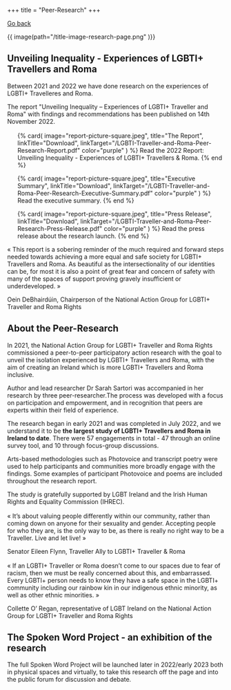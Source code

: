 +++
title = "Peer-Research"
+++

[Go back](/get-support)

{{ image(path="/title-image-research-page.png" )}}

## Unveiling Inequality - Experiences of LGBTI+ Travellers and Roma

Between 2021 and 2022 we have done research on the experiences of LGBTI+ Travelleres and Roma. 

The report "Unveiling Inequality – Experiences of LGBTI+ Traveller and Roma" with findings and recommendations has been published on 14th November 2022.

<div class="narrow-side-column" style="margin-bottom: 1rem;"> </div>

<ul class="card-list">
{% card(
	image="report-picture-square.jpeg",
	title="The Report",
	linkTitle="Download",
	linkTarget="/LGBTI-Traveller-and-Roma-Peer-Research-Report.pdf"
	color="purple"
) %}
Read the 2022 Report: Unveiling Inequality - Experiences of LGBTI+ Travellers & Roma.
{% end %}

{% card(
	image="report-picture-square.jpeg",
	title="Executive Summary",
	linkTitle="Download",
	linkTarget="/LGBTI-Traveller-and-Roma-Peer-Research-Executive-Summary.pdf"
	color="purple"
) %}
Read the executive summary.
{% end %}

{% card(
	image="report-picture-square.jpeg",
	title="Press Release",
	linkTitle="Download",
	linkTarget="/LGBTI-Traveller-and-Roma-Peer-Research-Press-Release.pdf"
	color="purple"
) %}
Read the press release about the research launch.
{% end %}
</ul>

<p class="quote">
« This report is a sobering reminder of the much required and forward steps needed towards achieving a more equal and safe society for LGBTI+ Travellers and Roma. As beautiful as the intersectionality of our identities can be, for most it is also a point of great fear and concern of safety with many of the spaces of support proving gravely insufficient or underdeveloped. »
</p>
<p class="quote-author">Oein DeBhairdúin, Chairperson of the National Action Group for LGBTI+ Traveller and Roma Rights</p>

<div class="narrow-side-column" style="margin-bottom: 1rem;"> </div>

<div class="color-box color-box--blue">

## About the Peer-Research

In 2021, the National Action Group for LGBTI+ Traveller and Roma Rights commissioned a peer-to-peer participatory action
research with the goal to unveil the isolation experienced by LGBTI+ Travellers and Roma, with the aim of creating an Ireland which is more LGBTI+ Travellers and Roma inclusive.

Author and lead researcher Dr Sarah  Sartori was accompanied in her research by three peer-researcher.The process was developed with a focus on participation and empowerment, and in recognition that peers are experts within their field of experience.

The research began in early 2021 and was completed in July 2022, and we understand it to be **the largest study of LGBTI+ Travellers and Roma in Ireland to date**. There were 57 engagements in total - 47 through an online survey tool, and 10 through focus-group discussions. 

Arts-based methodologies such as Photovoice and transcript poetry were used to help participants and communities more broadly engage with the findings. Some examples of participant Photovoice and poems are included throughout the research report. 

The study is gratefully supported by LGBT Ireland and the Irish Human Rights and Equality Commission (IHREC).

</div>

<div class="narrow-side-column" style="margin-bottom: 1rem;"> </div>

<p class="quote">
« It’s about valuing people differently within our community, rather than coming down on anyone for their sexuality and gender. Accepting people for who they are, is the only way to be, as there is really no right way to be a Traveller. Live and let live! »
</p>
<p class="quote-author">Senator Eileen Flynn, Traveller Ally to LGBTI+ Traveller & Roma</p>

<div class="narrow-side-column" style="margin-bottom: 1rem;"> </div>

<p class="quote">
« If an LGBTI+ Traveller or Roma doesn’t come to our spaces due to fear of racism, then we must be really concerned about this, and embarrassed. Every LGBTI+ person needs to know they have a safe space in the LGBTI+ community including our rainbow kin in our indigenous ethnic minority, as well as other ethnic minorities. »
</p>
<p class="quote-author">Collette O’ Regan, representative of LGBT Ireland on the National Action Group for LGBTI+ Traveller and Roma Rights</p>

<div class="narrow-side-column" style="margin-bottom: 1rem;"> </div>

<div class="color-box color-box--green">

## The Spoken Word Project - an exhibition of the research

The full Spoken Word Project will be launched later in 2022/early 2023 both in physical spaces and virtually, to take this research off the page and into the public forum for discussion and debate.

</div>
